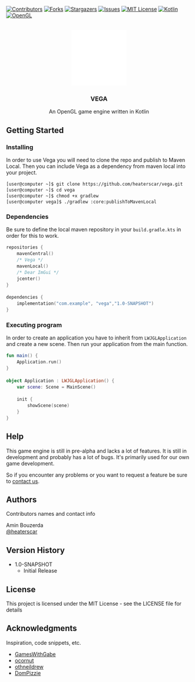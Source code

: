 <!-- PROJECT SHIELDS -->
<!--
*** I'm using markdown "reference style" links for readability.
*** Reference links are enclosed in brackets [ ] instead of parentheses ( ).
*** See the bottom of this document for the declaration of the reference variables
*** for contributors-url, forks-url, etc. This is an optional, concise syntax you may use.
*** https://www.markdownguide.org/basic-syntax/#reference-style-links
-->
[![Contributors][contributors-shield]][contributors-url]
[![Forks][forks-shield]][forks-url]
[![Stargazers][stars-shield]][stars-url]
[![Issues][issues-shield]][issues-url]
[![MIT License][license-shield]][license-url]
[![Kotlin][kotlin-shield]][kotlin-url]
[![OpenGL][opengl-shield]][opengl-url]

<!-- PROJECT LOGO -->
<br />
<div align="center">
  <a href="https://github.com/heaterscar/vega">
    <img src="images/logo.png" alt="Logo" width="150" height="150">
  </a>

<h3 align="center">VEGA</h3>

  <p align="center">
    An OpenGL game engine written in Kotlin
  </p>
</div>

## Getting Started

### Installing

In order to use Vega you will need to clone the repo and publish to Maven Local.
Then you can include Vega as a dependency from maven local into your project.

```shell
[user@computer ~]$ git clone https://github.com/heaterscar/vega.git
[user@computer ~]$ cd vega
[user@computer ~]$ chmod +x gradlew
[user@computer vega]$ ./gradlew :core:publishToMavenLocal
```

### Dependencies

Be sure to define the local maven repository in your `build.gradle.kts` in order for this to work.

```kotlin
repositories { 
    mavenCentral()
    /* Vega */
    mavenLocal()
    /* Dear ImGui */
    jcenter()
}

dependencies {
    implementation("com.example", "vega","1.0-SNAPSHOT")
}
```

### Executing program

In order to create an application you have to inherit from `LWJGLApplication`
and create a new scene. Then run your application from the main function.

```kotlin
fun main() { 
    Application.run()
}

object Application : LWJGLApplication() {
    var scene: Scene = MainScene()

    init {
        showScene(scene)
    }
}
```
## Help

This game engine is still in pre-alpha and lacks a lot of features.
It is still in development and probably has a lot of bugs.
It's primarily used for our own game development.  

So if you encounter any problems or you want to request a feature be sure to [contact us](https://github.com/heaterscar/vega/issues).


## Authors

Contributors names and contact info

Amin Bouzerda  
[@heaterscar](https://github.com/heaterscar)

## Version History

* 1.0-SNAPSHOT
    * Initial Release

## License

This project is licensed under the MIT License - see the LICENSE file for details

## Acknowledgments

Inspiration, code snippets, etc.
* [GamesWithGabe](https://www.youtube.com/c/GamesWithGabe)
* [ocornut](https://github.com/ocornut/imgui)
* [othneildrew](https://github.com/othneildrew/Best-README-Template)
* [DomPizzie](https://gist.github.com/DomPizzie/7a5ff55ffa9081f2de27c315f5018afc)

<!-- MARKDOWN LINKS & IMAGES -->
<!-- https://www.markdownguide.org/basic-syntax/#reference-style-links -->
[contributors-shield]: https://img.shields.io/github/contributors/heaterscar/vega?style=for-the-badge&color=blue
[contributors-url]: https://github.com/heaterscar/vega/graphs/contributors
[forks-shield]: https://img.shields.io/github/forks/heaterscar/vega?style=for-the-badge
[forks-url]: https://github.com/heaterscar/vega/network/members
[stars-shield]: https://img.shields.io/github/stars/heaterscar/vega?style=for-the-badge
[stars-url]: https://github.com/heaterscar/vega/stargazers
[issues-shield]: https://img.shields.io/github/issues/heaterscar/vega?style=for-the-badge
[issues-url]: https://github.com/heaterscar/vega/issues
[license-shield]: https://img.shields.io/github/license/heaterscar/vega?style=for-the-badge
[license-url]: https://github.com/heaterscar/vega/blob/master/LICENSE
[kotlin-shield]: https://img.shields.io/badge/kotlin-%230095D5.svg?style=for-the-badge&logo=kotlin&logoColor=white
[kotlin-url]: https://kotlinlang.org/
[opengl-shield]: https://img.shields.io/badge/OpenGL-%23FFFFFF.svg?style=for-the-badge&logo=opengl
[opengl-url]: https://www.opengl.org/